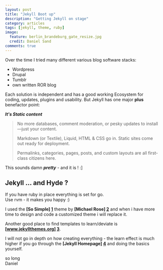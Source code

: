 ```yaml
---
layout: post
title: "Jekyll Boot up"
description: "Getting Jekyll on stage"
category: articles
tags: [jekyll, theme, ruby]
image:
  feature: berlin_brandeburg_gate_resize.jpg
  credit: Daniel Sand
comments: true  
---
```


Over the time I tried many different various blog software stacks:

* Wordpress
* Drupal
* Tumblr
* own written ROR blog

Each solution is independent and has a good working Ecosystem for coding, updates, plugins and usability.
But Jekyll has one major **plus** benefactor point:  

***It's Static content***

> No more databases, comment moderation, or pesky updates to install—just your content.  
>
> Markdown (or Textile), Liquid, HTML & CSS go in. Static sites come out ready for deployment.  
>
> Permalinks, categories, pages, posts, and custom layouts are all first-class citizens here.  

This sounds damn __*pretty*__ - and it is ! :]

## Jekyll ... and Hyde ?

If you have ruby in place everything is set for go.  
Use rvm - it makes you happy :)

I used the **[So Simple] [1]** theme by **[Michael Rose] [2]** and when i have more time to design and code a customized theme i will replace it.   

Another good place to find templates to learn/deviate is **[www.jekyllthemes.org] [3]**.  

I will not go in depth on how creating everything - the learn effect is much higher if you go through the **[Jekyll Homepage] [4]** and doing the basics yourself.   

so long  
Daniel


  [1]: https://github.com/mmistakes/so-simple-theme        "So simple jekyll theme"
  [2]: http://mademistakes.com/				   "Michael Rose"
  [3]: http://jekyllthemes.org/				   "Jekyll themes"
  [4]: http://jekyllrb.com/				   "Jekyll Homepage"
